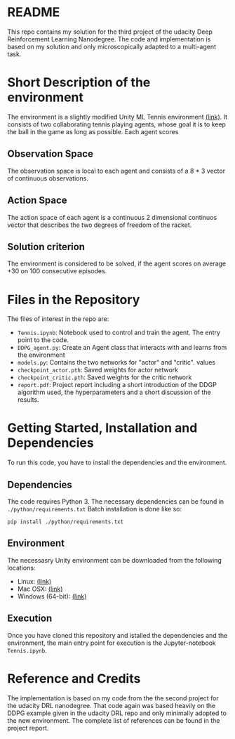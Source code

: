 # README
This repo contains my solution for the third project of the udacity Deep Reinforcement Learning Nanodegree.
The code and implementation is based on my solution and only microscopically adapted to a multi-agent task.


# Short Description of the environment

The environment is a slightly modified Unity ML Tennis environment [(link)](https://github.com/Unity-Technologies/ml-agents/blob/master/docs/Learning-Environment-Examples.md#reacher). It consists of two collaborating tennis playing agents, whose goal it is to keep the ball in the game as long as possible. Each agent scores  

## Observation Space

The observation space is local to each agent and consists of a 8 * 3 vector of continuous observations. 

## Action Space

The action space of each agent is a continuous 2 dimensional continuos vector that describes the two degrees of freedom of the racket.

## Solution criterion

The environment is considered to be solved, if the agent scores on average +30 on 100 consecutive episodes. 


# Files in the Repository

The files of interest in the repo are: 

- `Tennis.ipynb`: Notebook used to control and train the agent. The entry point to the code. 
- `DDPG_agent.py`: Create an Agent class that interacts with and learns from the environment 
- `models.py`: Contains the two networks for "actor" and "critic". values 
- `checkpoint_actor.pth`: Saved weights for actor network
- `checkpoint_critic.pth`: Saved weights for the critic network
- `report.pdf`: Project report including a short introduction of the DDGP algorithm used, the hyperparameters and a short discussion of the results. 


# Getting Started, Installation and Dependencies

To run this code, you have to install the dependencies and the environment.

## Dependencies  

The code requires Python 3. The  necessary dependencies can be found in `./python/requirements.txt` 
Batch installation is done like so: 
```
pip install ./python/requirements.txt
``` 
## Environment

The necessasry Unity environment can be downloaded from the following locations:

- Linux: [(link)](https://s3-us-west-1.amazonaws.com/udacity-drlnd/P2/Reacher/one_agent/Reacher_Linux.zip)
- Mac OSX: [(link)](https://s3-us-west-1.amazonaws.com/udacity-drlnd/P2/Reacher/one_agent/Reacher.app.zip)
- Windows (64-bit): [(link)](https://s3-us-west-1.amazonaws.com/udacity-drlnd/P2/Reacher/one_agent/Reacher_Windows_x86_64.zip)



## Execution

Once you have cloned this repository and istalled the dependencies and the environment, the main entry point for execution is the Jupyter-notebook `Tennis.ipynb`.


# Reference and Credits

The implementation is based on my code from the the second project for the udacity DRL nanodegree. That code again was based heavily on the DDPG example given in the udacity DRL repo and only minimally adopted to the new environment. The complete list of references can be found in the project report.
